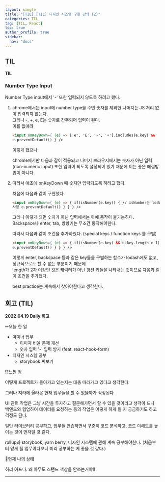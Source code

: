 ```yaml
---
layout: single
title: "[TIL] [TIL] 디자인 시스템 구현 강의 (2)"
categories: TIL
tag: [TIL, React]
toc: true
author_profile: true
sidebar:
  nav: "docs"
---
```


## TIL

**TIL**

### Number Type Input

Number Type input에서 '-' 또한 입력되지 않도록 하려고 했다.

1. chrome에서는 input에 number type을 주면 숫자를 제외한 나머지는 JS 처리 없이 입력되지 않는다.  
   그러나 -, +, e, E는 숫자로 간주되어 입력이 된다.  
   이를 없애려

   ```html
   <input onKeyDown={ (e) => ['e', 'E', '-', '+'].includes(e.key) &&
   e.preventDefault() } />
   ```

   이렇게 했으나

   chrome에서만 다음과 같이 적용되고 나머지 브라우저에서는 숫자가 아닌 입력(non-numeric input) 또한 입력이 되도록 설정되어 있기 때문에 이는 좋은 해결방법이 아니다.

2. 따라서 애초에 onKeyDown 때 숫자만 입력되도록 하려고 했다.

   처음에 다음과 같이 구현했다.

   ```html
   <input onKeyDown={ (e) => { if(isNumber(e.key)) { // isNumber는 lodash에서
   사용 e.preventDefault() } } } />
   ```

   그러나 이렇게 되면 숫자가 아닌 입력에서는 아예 동작이 불가능하다.  
   Backspace나 enter, tab, 방향키는 무조건 동작해야한다.

   따라서 다음과 같이 조건을 추가하였다. (special keys / function keys 를 구별)

   ```html
   <input onKeyDown={ (e) => { if(isNumber(e.key) && e.key.length > 1) {
   e.preventDefault() } } } />
   ```

   이렇게 enter, backspace 등과 같은 key들을 구별하는 함수가 lodash에도 없고,  
   정규식으로도 할 수 없는 부분이기 때문에  
   length가 2자 이상인 것은 캐릭터가 아닌 펑션 키들을 나타내는 것이므로 다음과 같이 조건을 추가했다.

   best practice는 계속해서 찾아야한다고 생각한다.

## 회고 (TIL)

**2022.04.19 Daily 회고**

✏오늘 한 일

- 마이너 업무
  - 이미지 비율 문제 개선
  - 숫자 입력 '-' 입력 방지 (feat. react-hook-form)
- 디자인 시스템 공부
  - storybook 써보기

⁉느낀 점

어떻게 프로젝트가 돌아가고 있는지는 대충 따라가고 있다고 생각한다.

그러나 지라에 올라온 현재 업무들을 할 수 있을까가 걱정된다.

UI 관련 작업은 그냥 시간을 투자하고 질문해가면서 할 수 있을 것이라고 생각이 드나  
백엔드와 협업하여 데이터를 요청하는 등의 작업은 어떻게 하게 될 지 궁금하기도 하고 걱정도 된다.

일단 라이브러리 공부하고, 업무들 연습하면서 꾸준히 코드 분석하고, 코드 이해도를 높이는 것이 먼저일 것 같다.

rollup과 storybook, yarn berry, 디자인 시스템에 관해 계속 공부해야한다. (처음부터 맡게 될 업무이다보니 미리 공부하는 게 좋을 것 같다.)

🎃현재 나의 상태

허리 아프다. 왜 아무도 스탠드 책상을 안쓰는거야!!

<hr>
